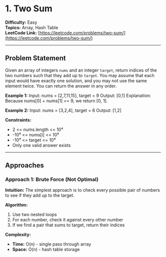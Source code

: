 # 1. Two Sum

**Difficulty:** Easy  
**Topics:** Array, Hash Table  
**LeetCode Link:** [https://leetcode.com/problems/two-sum/](https://leetcode.com/problems/two-sum/)

---

## Problem Statement

Given an array of integers `nums` and an integer `target`, return indices of the two numbers such that they add up to `target`.
You may assume that each input would have exactly one solution, and you may not use the same element twice.
You can return the answer in any order.

**Example 1:**
Input: nums = [2,7,11,15], target = 9
Output: [0,1]
Explanation: Because nums[0] + nums[1] == 9, we return [0, 1].

**Example 2:**
Input: nums = [3,2,4], target = 6
Output: [1,2]

**Constraints:**
- 2 <= nums.length <= 10⁴
- -10⁹ <= nums[i] <= 10⁹
- -10⁹ <= target <= 10⁹
- Only one valid answer exists

---

## Approaches

### Approach 1: Brute Force (Not Optimal)

**Intuition:**
The simplest approach is to check every possible pair of numbers to see if they add up to the target.

**Algorithm:**
1. Use two nested loops
2. For each number, check it against every other number
3. If we find a pair that sums to target, return their indices

**Complexity:**
- **Time:** O(n) - single pass through array
- **Space:** O(n) - hash table storage



